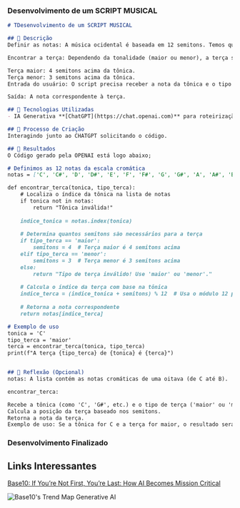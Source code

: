 
### Desenvolvimento de um SCRIPT MUSICAL

```markdown
# TDesenvolvimento de um SCRIPT MUSICAL

## 📒 Descrição
Definir as notas: A música ocidental é baseada em 12 semitons. Temos que mapear essas notas.

Encontrar a terça: Dependendo da tonalidade (maior ou menor), a terça será:

Terça maior: 4 semitons acima da tônica.
Terça menor: 3 semitons acima da tônica.
Entrada do usuário: O script precisa receber a nota da tônica e o tipo de terça (maior ou menor) como entrada.

Saída: A nota correspondente à terça.

## 🤖 Tecnologias Utilizadas
- IA Generativa **[ChatGPT](https://chat.openai.com)** para roteirização e revisão;

## 🧐 Processo de Criação
Interagindo junto ao CHATGPT solicitando o código.

## 🚀 Resultados
O Código gerado pela OPENAI está logo abaixo;

# Definimos as 12 notas da escala cromática
notas = ['C', 'C#', 'D', 'D#', 'E', 'F', 'F#', 'G', 'G#', 'A', 'A#', 'B']

def encontrar_terca(tonica, tipo_terca):
    # Localiza o índice da tônica na lista de notas
    if tonica not in notas:
        return "Tônica inválida!"
    
    indice_tonica = notas.index(tonica)
    
    # Determina quantos semitons são necessários para a terça
    if tipo_terca == 'maior':
        semitons = 4  # Terça maior é 4 semitons acima
    elif tipo_terca == 'menor':
        semitons = 3  # Terça menor é 3 semitons acima
    else:
        return "Tipo de terça inválido! Use 'maior' ou 'menor'."
    
    # Calcula o índice da terça com base na tônica
    indice_terca = (indice_tonica + semitons) % 12  # Usa o módulo 12 para circular nas notas
    
    # Retorna a nota correspondente
    return notas[indice_terca]

# Exemplo de uso
tonica = 'C'
tipo_terca = 'maior'
terca = encontrar_terca(tonica, tipo_terca)
print(f"A terça {tipo_terca} de {tonica} é {terca}")


## 💭 Reflexão (Opcional)
notas: A lista contém as notas cromáticas de uma oitava (de C até B).

encontrar_terca:

Recebe a tônica (como 'C', 'G#', etc.) e o tipo de terça ('maior' ou 'menor').
Calcula a posição da terça baseado nos semitons.
Retorna a nota da terça.
Exemplo de uso: Se a tônica for C e a terça for maior, o resultado será E.
```

### Desenvolvimento Finalizado

## Links Interessantes

[Base10: If You’re Not First, You’re Last: How AI Becomes Mission Critical](https://base10.vc/post/generative-ai-mission-critical/)

![Base10's Trend Map Generative AI](https://github.com/digitalinnovationone/lab-natty-or-not/assets/730492/f4df26e8-f8f7-4419-8252-c69d73ea930c)
